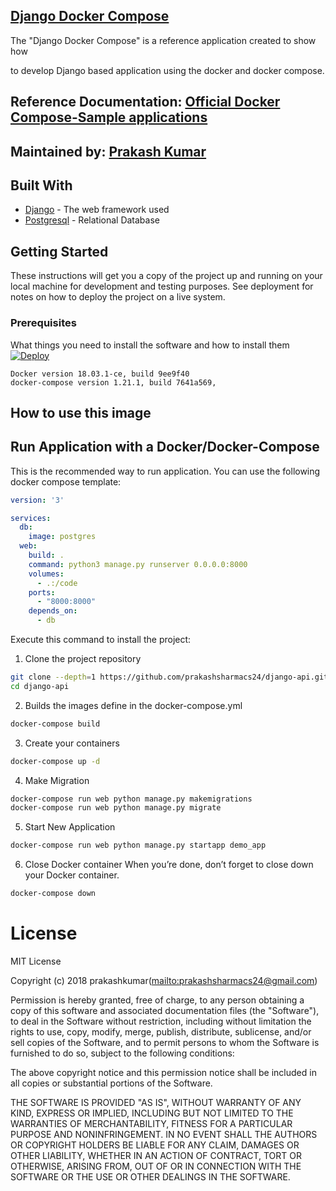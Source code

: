 ## [Django Docker Compose](https://github.com/prakashsharmacs24/django-docker-compose)
The "Django Docker Compose" is a reference application created to show how

to develop Django based application using the docker and docker compose.

## Reference Documentation: [Official Docker Compose-Sample applications](https://docs.docker.com/compose/django/)


## Maintained by: [Prakash Kumar](https://github.com/prakashsharmacs24)



## Built With
* [Django](http://www.celeryproject.org/) - The web framework used
* [Postgresql](https://postgresql.org/) - Relational Database

## Getting Started

These instructions will get you a copy of the project up and running on your local machine for development and testing purposes. See deployment for notes on how to deploy the project on a live system.

### Prerequisites

What things you need to install the software and how to install them
[![Deploy](https://hub.docker.com/public/images/logos/mini-logo.svg)](https://docs.docker.com/compose/django/)
```
Docker version 18.03.1-ce, build 9ee9f40
docker-compose version 1.21.1, build 7641a569,
```


How to use this image
------------

Run Application with a Docker/Docker-Compose
------------
This is the recommended way to run application. You can use the following docker compose template:
```yaml
version: '3'

services:
  db:
    image: postgres
  web:
    build: .
    command: python3 manage.py runserver 0.0.0.0:8000
    volumes:
      - .:/code
    ports:
      - "8000:8000"
    depends_on:
      - db

```


Execute this command to install the project:
1.  Clone the project repository
```bash
git clone --depth=1 https://github.com/prakashsharmacs24/django-api.git
cd django-api
```

2.  Builds the images define in the docker-compose.yml
```bash
docker-compose build
```

3.  Create your containers


```bash
docker-compose up -d
```
4.  Make  Migration


```bash
docker-compose run web python manage.py makemigrations
docker-compose run web python manage.py migrate
```
5.  Start New Application


```bash
docker-compose run web python manage.py startapp demo_app
```

6. Close Docker container
When you’re done, don’t forget to close down your Docker container.
```bash
docker-compose down
```
# License

MIT License

Copyright (c) 2018 prakashkumar(<mailto:prakashsharmacs24@gmail.com>)

Permission is hereby granted, free of charge, to any person obtaining a copy
of this software and associated documentation files (the "Software"), to deal
in the Software without restriction, including without limitation the rights
to use, copy, modify, merge, publish, distribute, sublicense, and/or sell
copies of the Software, and to permit persons to whom the Software is
furnished to do so, subject to the following conditions:

The above copyright notice and this permission notice shall be included in all
copies or substantial portions of the Software.

THE SOFTWARE IS PROVIDED "AS IS", WITHOUT WARRANTY OF ANY KIND, EXPRESS OR
IMPLIED, INCLUDING BUT NOT LIMITED TO THE WARRANTIES OF MERCHANTABILITY,
FITNESS FOR A PARTICULAR PURPOSE AND NONINFRINGEMENT. IN NO EVENT SHALL THE
AUTHORS OR COPYRIGHT HOLDERS BE LIABLE FOR ANY CLAIM, DAMAGES OR OTHER
LIABILITY, WHETHER IN AN ACTION OF CONTRACT, TORT OR OTHERWISE, ARISING FROM,
OUT OF OR IN CONNECTION WITH THE SOFTWARE OR THE USE OR OTHER DEALINGS IN THE
SOFTWARE.
